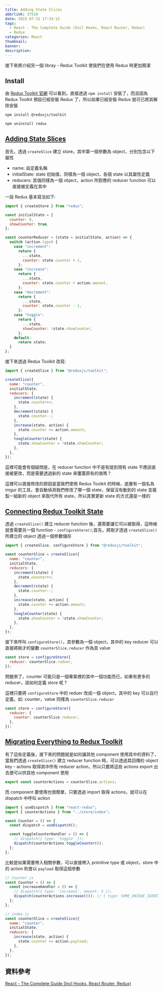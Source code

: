 ```yaml
---
title: Adding State Slices
abbrlink: 37510
date: 2022-07-31 17:33:13
tags:
  - React - The Complete Guide (Incl Hooks, React Router, Redux)
  - Redux
categories: React
thumbnail:
banner:
description:
---
```


<!-- @format -->

接下來將介紹另一個 libray - Redux Toolkit 使我們在使用 Redux 時更加簡潔

<!-- more -->

## Install

由 [Redux Toolkit 官網](https://redux-toolkit.js.org/introduction/getting-started) 可以看到，直接透過 `npm install` 安裝了，而且因為 Redux Toolkit 預設已經安裝 Redux 了，所以如果已經安裝 Redux 就可已將其解除安裝

```bash
npm install @reduxjs/toolkit

npm uninstall redux
```

## [Adding State Slices](https://github.com/Jerry-Yeh/React-The-Complete-Guide-Section18/commit/3f67e11a9328825018f0d9b6c6af6fda169cb6ab)

首先，透過 `createSlice` 建立 store，其中第一個參數為 object，分別包含以下屬性

- name: 自定義名稱
- initialState: state 初始值，同樣為一個 object，各個 state 以其屬性定義
- reducers: 其值同樣為一個 object，action 所對應的 reducer function 可以直接被定義在其中

一段 Redux 基本寫法如下:

```js
import { createStore } from "redux";

const initialState = {
  counter: 0,
  showCounter: true,
};

const counterReducer = (state = initialState, action) => {
  switch (action.type) {
    case "increment":
      return {
        ...state,
        counter: state.counter + 1,
      };
    case "increase":
      return {
        ...state,
        counter: state.counter + action.amount,
      };
    case "decrement":
      return {
        ...state,
        counter: state.counter - 1,
      };
    case "toggle":
      return {
        ...state,
        showCounter: !state.showCounter,
      };
    default:
      return state;
  }
};
```

接下來透過 Redux Toolkit 改寫:

```js
import { createSlice } from "@reduxjs/toolkit";

createSlice({
  name: "counter",
  initialState,
  reducers: {
    increment(state) {
      state.counter++;
    },
    decrement(state) {
      state.counter--;
    },
    increase(state, action) {
      state.counter += action.amount;
    },
    toogleCounter(state) {
      state.showCounter = !state.showCounter;
    },
  },
});
```

這裡可能會有個疑問是，在 reducer function 中不是有提到現有 state 不應該直接被更改，而是需要透過新的 state 來覆蓋原有的值嗎 ?

這裡可以直接修改的原因是當我們使用 Redux Toolkit 的時候，底層有一個名為 imgur 的工具，會自動偵測我們修改了哪一個 state，保留沒有動到的 state 並複製一組新的 object 來取代所有 state，所以其實更新 state 的方式還是一樣的

## [Connecting Redux Toolkit State](https://github.com/Jerry-Yeh/React-The-Complete-Guide-Section18/commit/17665f54e27892a8b261e728ede443f9f760397a)

透過 `createSlice()` 建立 reducer function 後，還需要讓它可以被取得，這時候就會需要另一個 function - `configureStore()`;首先，將剛才透過 `createSlice()` 所建立的 object 透過一個參數儲存

```js
import { createSlice, configureStore } from "@reduxjs/toolkit";

const counterSlice = createSlice({
  name: "counter",
  initialState,
  reducers: {
    increment(state) {
      state.counter++;
    },
    decrement(state) {
      state.counter--;
    },
    increase(state, action) {
      state.counter += action.amount;
    },
    toogleCounter(state) {
      state.showCounter = !state.showCounter;
    },
  },
});
```

接下來呼叫 `configureStore()`，其參數為一個 object，其中的 key reducer 可以直接將剛才的變數 `counterSlice.reducer` 作為其 value

```js
const store = configureStore({
  reducer: counterSlice.reduer,
});
```

問題來了，counter 可能只是一個專案裡的其中一個功能而已，如果有更多的 reducer，該如何定義 store 呢 ?

這裡只要將 `configureStore` 中的 reduer 改成一個 object，其中的 key 可以自行定義，如: counter，value 同樣為 `counterSlice.reducer`

```js
const store = configureStore({
  reducer: {
    counter: counterSlice.reducer,
  },
});
```

## [Migrating Everything to Redux Toolkit](https://github.com/Jerry-Yeh/React-The-Complete-Guide-Section18/commit/b651d24fc9ef14163db16f670c3d656cd844dc43)

有了這些定義後，接下來的問題就是如何讓其他 component 使用其中的資料了，當我們透過 `createSlice()` 建立 reducer function 時，可以透過其回傳的 object key - actions 取得其中所有 reducer action，所以只要將這些 actions export 出去便可以供其他 component 使用

```js
export const counterActions = counterSlice.actions;
```

而 component 要使用也很簡單，只要透過 import 取得 actions，就可以在 dispatch 中呼叫 action

```js
import { useDispatch } from "react-redux";
import { counterActions } from "../store/index";

const Counter = () => {
  const dispatch = useDispatch();

  const toggleCounterHandler = () => {
    // dispatch({ type: 'toggle' });
    dispatch(counterActions.toggleCounter());
  };
};
```

比較是如果需要帶入相關參數，可以直接帶入 primitive type 或 object，store 中的 action 則會以 `payload` 取得這個參數

```js
// Counter.js
const Counter = () => {
  const increaseHandler = () => {
    // dispatch({ type: 'increase', amount: 5 });
    dispatch(counterActions.increase(5)); // { type: SOME_UNIQUE_IDENTIFIER, payload: 5 }
  };
};

// index.js
const counterSlice = createSlice({
  name: "counter",
  initialState,
  reducers: {
    increase(state, action) {
      state.counter += action.payload;
    },
  },
});
```

## 資料參考

[React - The Complete Guide (Incl Hooks, React Router, Redux)](https://www.udemy.com/course/react-the-complete-guide-incl-redux/)

